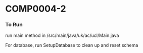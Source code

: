 # COMP0004-2

### To Run

run main method in /src/main/java/uk/ac/ucl/Main.java

For database, run SetupDatabase to clean up and reset schema